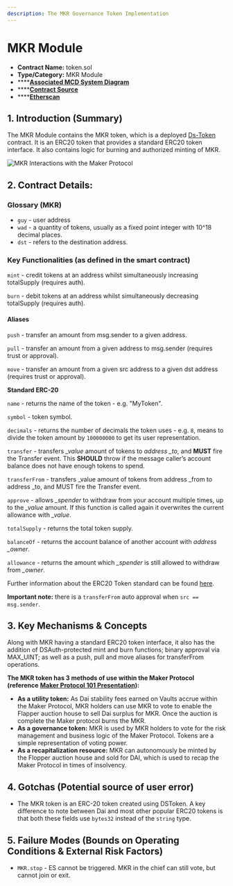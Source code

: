 ```yaml
---
description: The MKR Governance Token Implementation
---
```


# MKR Module

* **Contract Name:** token.sol
* **Type/Category:** MKR Module
* \*\*\*\*[**Associated MCD System Diagram**](https://github.com/makerdao/dss/wiki#system-architecture)
* \*\*\*\*[**Contract Source**](https://github.com/dapphub/ds-token/blob/master/src/token.sol)
* \*\*\*\*[**Etherscan**](https://etherscan.io/address/0x9f8f72aa9304c8b593d555f12ef6589cc3a579a2)

## 1. Introduction \(Summary\)

The MKR Module contains the MKR token, which is a deployed [Ds-Token](https://github.com/dapphub/ds-token) contract. It is an ERC20 token that provides a standard ERC20 token interface. It also contains logic for burning and authorized minting of MKR.

![MKR Interactions with the Maker Protocol](../.gitbook/assets/screen-shot-2019-11-17-at-2.10.06-pm.png)

## 2. Contract Details:

### Glossary \(MKR\)

* `guy` - user address
* `wad` - a quantity of tokens, usually as a fixed point integer with 10^18 decimal places.
* `dst` - refers to the destination address.

### Key Functionalities \(as defined in the smart contract\)

`mint` - credit tokens at an address whilst simultaneously increasing totalSupply \(requires auth\).

`burn` - debit tokens at an address whilst simultaneously decreasing totalSupply \(requires auth\).

#### **Aliases** 

`push` - transfer an amount from msg.sender to a given address.

`pull` - transfer an amount from a given address to msg.sender \(requires trust or approval\).

`move` - transfer an amount from a given src address to a given dst address \(requires trust or approval\).

**Standard ERC-20**

`name` - returns the name of the token - e.g. "MyToken".

`symbol` - token symbol.

`decimals` - returns the number of decimals the token uses - e.g. `8`, means to divide the token amount by `100000000` to get its user representation.

`transfer` - transfers _\_value_ amount of tokens to _address \_to_, and **MUST** fire the Transfer event. This **SHOULD** throw if the message caller’s account balance does not have enough tokens to spend.

`transferFrom` - transfers \_value amount of tokens from address \_from to address \_to, and MUST fire the Transfer event.

`approve` - allows _\_spender_ to withdraw from your account multiple times, up to the _\_value_ amount. If this function is called again it overwrites the current allowance with _\_value_.

`totalSupply` - returns the total token supply.

`balanceOf` - returns the account balance of another account with _address \_owner_.

`allowance` - returns the amount which _\_spender_ is still allowed to withdraw from _\_owner_.

Further information about the ERC20 Token standard can be found [here](https://eips.ethereum.org/EIPS/eip-20).

**Important note:** there is a `transferFrom` auto approval when `src == msg.sender`.

## 3. Key Mechanisms & Concepts

Along with MKR having a standard ERC20 token interface, it also has the addition of DSAuth-protected mint and burn functions; binary approval via MAX\_UINT; as well as a push, pull and move aliases for transferFrom operations.

**The MKR token has 3 methods of use within the Maker Protocol \(reference** [**Maker Protocol 101 Presentation**](https://docs.makerdao.com/maker-protocol-101)**\):**

* **As a utility token:** As Dai stability fees earned on Vaults accrue within the Maker Protocol, MKR holders can use MKR to vote to enable the Flapper auction house to sell Dai surplus for MKR. Once the auction is complete the Maker protocol burns the MKR.
* **As a governance token:** MKR is used by MKR holders to vote for the risk management and business logic of the Maker Protocol. Tokens are a simple representation of voting power.
* **As a recapitalization resource:** MKR can autonomously be minted by the Flopper auction house and sold for DAI, which is used to recap the Maker Protocol in times of insolvency.

## 4. Gotchas \(Potential source of user error\)

* The MKR token is an ERC-20 token created using DSToken. A key difference to note between Dai and most other popular ERC20 tokens is that both these fields use `bytes32` instead of the `string` type.

## 5. Failure Modes \(Bounds on Operating Conditions & External Risk Factors\)

* `MKR.stop` - ES cannot be triggered. MKR in the chief can still vote, but cannot join or exit.

